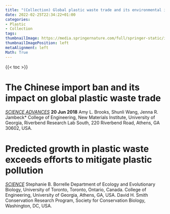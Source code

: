```yaml
---
title: "(Collection) Global plastic waste trade and its environmental impact"
date: 2022-02-25T22:34:22+01:00
categories:
- Plastic
- Collection
tags:
thumbnailImage: https://media.springernature.com/full/springer-static/image/art%3A10.1038%2Fs41467-020-20741-9/MediaObjects/41467_2020_20741_Fig1_HTML.png
thumbnailImagePosition: left
metaAlignment: left
Math: True
---
```

<!--more-->
{{< toc >}}
# The Chinese import ban and its impact on global plastic waste trade
[*SCIENCE ADVANCES*](https://www.science.org/doi/full/10.1126/sciadv.aat0131)
**20 Jun 2018**
Amy L. Brooks, Shunli Wang, Jenna R. Jambeck*
College of Engineering, New Materials Institute, University of Georgia, Riverbend Research Lab South, 220 Riverbend Road, Athens, GA 30602, USA.

# Predicted growth in plastic waste exceeds efforts to mitigate plastic pollution
[*SCIENCE*](https://www.science.org/doi/full/10.1126/science.aba3656)
Stephanie B. Borrelle
Department of Ecology and Evolutionary Biology, University of Toronto, Toronto, Ontario, Canada.
College of Engineering, University of Georgia, Athens, GA, USA.
David H. Smith Conservation Research Program, Society for Conservation Biology, Washington, DC, USA.
